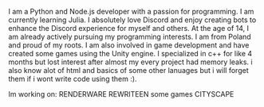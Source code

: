 I am a Python and Node.js developer with a passion for programming. I am currently learning Julia.
I absolutely love Discord and enjoy creating bots to enhance the Discord experience for myself and others.
At the age of 14, I am already actively pursuing my programming interests. I am from Poland and proud of my roots.
I am also involved in game development and have created some games using the Unity engine.
I specialized in c++ for like 4 months but lost interest after almost my every project had memory leaks.
i also know alot of html and basics of some other lanuages but i will forget them if i wont write code using them :).

Im working on:
RENDERWARE REWRITEEN
some games
CITYSCAPE


 
